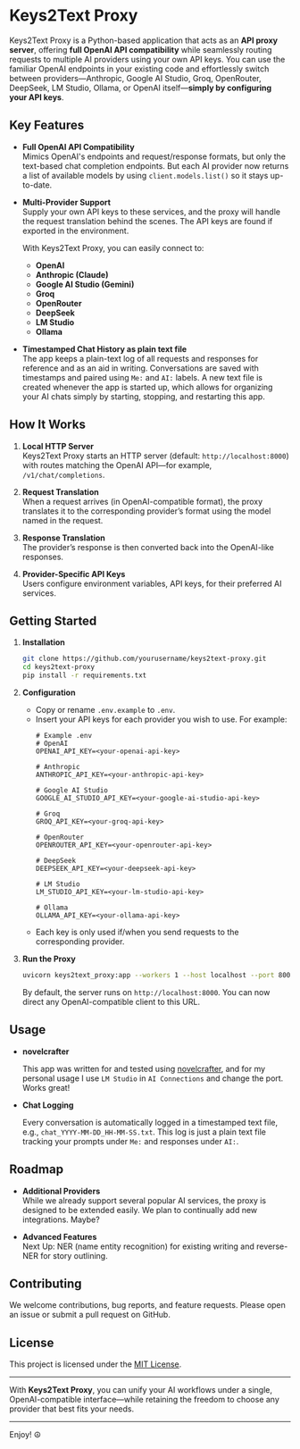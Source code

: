 # Keys2Text Proxy

Keys2Text Proxy is a Python-based application that acts as an **API proxy server**, 
offering **full OpenAI API compatibility** while seamlessly routing requests to multiple 
AI providers using your own API keys. You can use the familiar OpenAI endpoints in your 
existing code and effortlessly switch between providers—Anthropic, Google AI Studio, Groq, 
OpenRouter, DeepSeek, LM Studio, Ollama, or OpenAI itself—**simply by configuring your API keys**.

## Key Features

- **Full OpenAI API Compatibility**  
  Mimics OpenAI's endpoints and request/response formats, but only the text-based chat completion endpoints.
  But each AI provider now returns a list of available models by using `client.models.list()` so it stays up-to-date.

- **Multi-Provider Support**  
   Supply your own API keys to these services, and the proxy will handle 
   the request translation behind the scenes.
   The API keys are found if exported in the environment.

  With Keys2Text Proxy, you can easily connect to:
  - **OpenAI**  
  - **Anthropic (Claude)**  
  - **Google AI Studio (Gemini)**  
  - **Groq**  
  - **OpenRouter**  
  - **DeepSeek**  
  - **LM Studio**  
  - **Ollama**


- **Timestamped Chat History as plain text file**  
  The app keeps a plain-text log of all requests and responses for reference and as an aid in writing.
  Conversations are saved with timestamps and paired using `Me:` and `AI:` labels.
  A new text file is created whenever the app is started up, which allows for organizing 
  your AI chats simply by starting, stopping, and restarting this app.

## How It Works

1. **Local HTTP Server**  
   Keys2Text Proxy starts an HTTP server (default: `http://localhost:8000`) with routes matching 
   the OpenAI API—for example, `/v1/chat/completions`.

2. **Request Translation**  
   When a request arrives (in OpenAI-compatible format), the proxy translates it to 
   the corresponding provider’s format using the model named in the request.

3. **Response Translation**  
   The provider’s response is then converted back into the OpenAI-like responses.

4. **Provider-Specific API Keys**  
   Users configure environment variables, API keys, for their preferred AI services. 

## Getting Started

1. **Installation**  
   ```bash
   git clone https://github.com/yourusername/keys2text-proxy.git
   cd keys2text-proxy
   pip install -r requirements.txt
   ```

2. **Configuration**  
   - Copy or rename `.env.example` to `.env`.
   - Insert your API keys for each provider you wish to use. For example:
     ```plaintext
     # Example .env
     # OpenAI
     OPENAI_API_KEY=<your-openai-api-key>
     
     # Anthropic
     ANTHROPIC_API_KEY=<your-anthropic-api-key>
     
     # Google AI Studio
     GOOGLE_AI_STUDIO_API_KEY=<your-google-ai-studio-api-key>
     
     # Groq
     GROQ_API_KEY=<your-groq-api-key>
     
     # OpenRouter
     OPENROUTER_API_KEY=<your-openrouter-api-key>
     
     # DeepSeek
     DEEPSEEK_API_KEY=<your-deepseek-api-key>
     
     # LM Studio
     LM_STUDIO_API_KEY=<your-lm-studio-api-key>
     
     # Ollama
     OLLAMA_API_KEY=<your-ollama-api-key>
     ```
   - Each key is only used if/when you send requests to the corresponding provider.

3. **Run the Proxy**  
   ```bash
   uvicorn keys2text_proxy:app --workers 1 --host localhost --port 8000
   ```
   By default, the server runs on `http://localhost:8000`. 
   You can now direct any OpenAI-compatible client to this URL.


## Usage

- **novelcrafter**

  This app was written for and tested using [novelcrafter](https://www.novelcrafter.com), and 
  for my personal usage I use `LM Studio` in `AI Connections` and change the port. Works great!

- **Chat Logging**  

  Every conversation is automatically logged in a timestamped text file, e.g., `chat_YYYY-MM-DD_HH-MM-SS.txt`. 
  This log is just a plain text file tracking your prompts under `Me:` and responses under `AI:`.

## Roadmap

- **Additional Providers**  
  While we already support several popular AI services, the proxy is designed to be extended easily. 
  We plan to continually add new integrations. Maybe?

- **Advanced Features**  
  Next Up: NER (name entity recognition) for existing writing and reverse-NER for story outlining.

## Contributing

We welcome contributions, bug reports, and feature requests. 
Please open an issue or submit a pull request on GitHub.

## License

This project is licensed under the [MIT License](LICENSE).

---

With **Keys2Text Proxy**, you can unify your AI workflows under a single, 
OpenAI-compatible interface—while retaining the freedom to choose any provider that best fits your needs. 

---


Enjoy! ☮️

